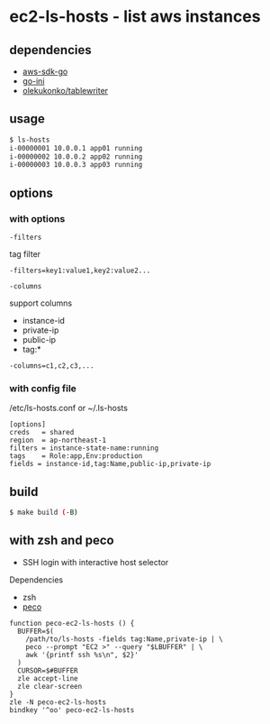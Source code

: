 ec2-ls-hosts - list aws instances
====

dependencies
----

- [aws-sdk-go](https://github.com/aws/aws-sdk-go)
- [go-ini](https://github.com/go-ini/ini)
- [olekukonko/tablewriter](https://github.com/olekukonko/tablewriter)

usage
----

```bash
$ ls-hosts
i-00000001 10.0.0.1 app01 running
i-00000002 10.0.0.2 app02 running
i-00000003 10.0.0.3 app03 running
```

options
----

### with options

`-filters`

tag filter

```
-filters=key1:value1,key2:value2...
```


`-columns`

support columns

- instance-id
- private-ip
- public-ip
- tag:*

```
-columns=c1,c2,c3,...
```

### with config file

/etc/ls-hosts.conf or ~/.ls-hosts

```
[options]
creds   = shared
region  = ap-northeast-1
filters = instance-state-name:running
tags    = Role:app,Env:production
fields = instance-id,tag:Name,public-ip,private-ip
```

build
----

```bash
$ make build (-B)
```

with zsh and peco
----

- SSH login with interactive host selector

Dependencies

- zsh
- [peco](https://github.com/peco/peco)

```~/.zshrc
function peco-ec2-ls-hosts () {
  BUFFER=$(
    /path/to/ls-hosts -fields tag:Name,private-ip | \
    peco --prompt "EC2 >" --query "$LBUFFER" | \
    awk '{printf ssh %s\n", $2}'
  )
  CURSOR=$#BUFFER
  zle accept-line
  zle clear-screen
}
zle -N peco-ec2-ls-hosts
bindkey '^oo' peco-ec2-ls-hosts
```
